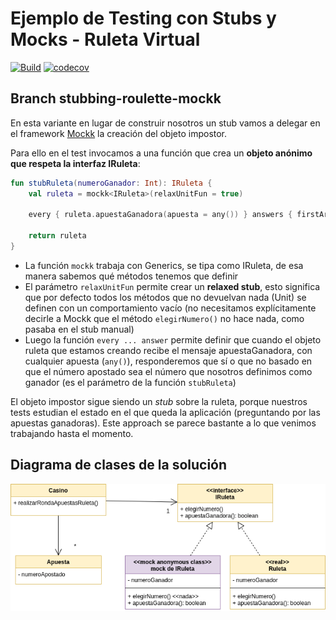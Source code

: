 
# Ejemplo de Testing con Stubs y Mocks - Ruleta Virtual

[![Build](https://github.com/uqbar-project/eg-ruletas-kotlin/actions/workflows/gradle-build.yml/badge.svg?branch=stubbing-roulette-mockk)](https://github.com/uqbar-project/eg-ruletas-kotlin/actions/workflows/gradle-build.yml) [![codecov](https://codecov.io/gh/uqbar-project/eg-ruletas-kotlin/branch/master/graph/badge.svg?token=RdVlEzRc3G)](https://codecov.io/gh/uqbar-project/eg-ruletas-kotlin?branch=stubbing-roulette-mockk)

## Branch stubbing-roulette-mockk

En esta variante en lugar de construir nosotros un stub vamos a delegar en el framework [Mockk](https://mockk.io/) la creación del objeto impostor.

Para ello en el test invocamos a una función que crea un **objeto anónimo que respeta la interfaz IRuleta**:

```kt
fun stubRuleta(numeroGanador: Int): IRuleta {
    val ruleta = mockk<IRuleta>(relaxUnitFun = true)

    every { ruleta.apuestaGanadora(apuesta = any()) } answers { firstArg<Apuesta>().numeroApostado == numeroGanador }

    return ruleta
}
```

- La función `mockk` trabaja con Generics, se tipa como IRuleta, de esa manera sabemos qué métodos tenemos que definir
- El parámetro `relaxUnitFun` permite crear un **relaxed stub**, esto significa que por defecto todos los métodos que no devuelvan nada (Unit) se definen con un comportamiento vacío (no necesitamos explícitamente decirle a Mockk que el método `elegirNumero()` no hace nada, como pasaba en el stub manual)
- Luego la función `every ... answer` permite definir que cuando el objeto ruleta que estamos creando recibe el mensaje apuestaGanadora, con cualquier apuesta (`any()`), responderemos que sí o que no basado en que el número apostado sea el número que nosotros definimos como ganador (es el parámetro de la función `stubRuleta`)

El objeto impostor sigue siendo un _stub_ sobre la ruleta, porque nuestros tests estudian el estado en el que queda la aplicación (preguntando por las apuestas ganadoras). Este approach se parece bastante a lo que venimos trabajando hasta el momento.

## Diagrama de clases de la solución

![diagrama de clases](./images/diagramaClases.png)